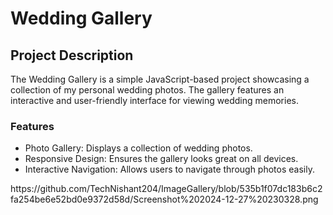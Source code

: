 <h1>Wedding Gallery</h1>

<h2>Project Description</h2>
<p></p>The Wedding Gallery is a simple JavaScript-based project showcasing a collection of my personal wedding photos. The gallery features an interactive and user-friendly interface for viewing wedding memories.</p>

<h3>Features</h3>
<ul>
  <li>Photo Gallery: Displays a collection of wedding photos.</li>

  <li>Responsive Design: Ensures the gallery looks great on all devices.</li>

<li>Interactive Navigation: Allows users to navigate through photos easily.</li>
</ul>
https://github.com/TechNishant204/ImageGallery/blob/535b1f07dc183b6c2fa254be6e52bd0e9372d58d/Screenshot%202024-12-27%20230328.png



